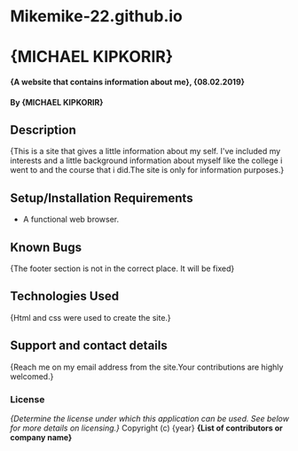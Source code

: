 # Mikemike-22.github.io
# {MICHAEL KIPKORIR}
#### {A website that contains information about me}, {08.02.2019}
#### By **{MICHAEL KIPKORIR}**
## Description
{This is a site that gives a little information about my self. I've included my interests and a little background 
information about myself like the college i went to and the course that i did.The site is only for information purposes.}
## Setup/Installation Requirements
* A functional web browser.
## Known Bugs
{The footer section is not in the correct place. It will be fixed}
## Technologies Used
{Html and css were used to create the site.}
## Support and contact details
{Reach me on my email address from the site.Your contributions are highly welcomed.}
### License
*{Determine the license under which this application can be used.  See below for more details on licensing.}*
Copyright (c) {year} **{List of contributors or company name}**
